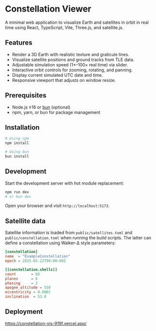 # Constellation Viewer

A minimal web application to visualize Earth and satellites in orbit in real time using React, TypeScript, Vite, Three.js, and satellite.js.

## Features

- Render a 3D Earth with realistic texture and graticule lines.
- Visualize satellite positions and ground tracks from TLE data.
- Adjustable simulation speed (1×–100× real time) via slider.
- Interactive orbit controls for zooming, rotating, and panning.
- Display current simulated UTC date and time.
- Responsive viewport that adjusts on window resize.

## Prerequisites

- Node.js ≥16 or [bun](https://bun.sh/) (optional)
- npm, yarn, or bun for package management

## Installation

```bash
# Using npm
npm install

# Using bun
bun install
```

## Development

Start the development server with hot module replacement:

```bash
npm run dev
# or bun dev
```

Open your browser and visit `http://localhost:5173`.


## Satellite data

Satellite information is loaded from `public/satellites.toml` and
`public/constellation.toml` when running the build scripts.  The latter can
define a constellation using Walker-Δ style parameters:

```toml
[constellation]
name  = "ExampleConstellation"
epoch = 2025-05-22T00:00:00Z

[[constellation.shells]]
count       = 66
planes      = 6
phasing     = 2
apogee_altitude = 550
eccentricity = 0.0001
inclination  = 53.0
```


## Deployment
https://constellation-vis-919f.vercel.app/
